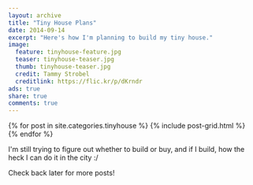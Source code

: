 ```yaml
---
layout: archive
title: "Tiny House Plans"
date: 2014-09-14
excerpt: "Here's how I'm planning to build my tiny house."
image:
  feature: tinyhouse-feature.jpg
  teaser: tinyhouse-teaser.jpg
  thumb: tinyhouse-teaser.jpg
  credit: Tammy Strobel
  creditlink: https://flic.kr/p/dKrndr
ads: true
share: true
comments: true
---
```


<div class="tiles">
{% for post in site.categories.tinyhouse %}
  {% include post-grid.html %}
{% endfor %}
</div><!-- /.tiles -->

I'm still trying to figure out whether to build or buy, and if I build, how the heck I can do it in the city :/

Check back later for more posts!